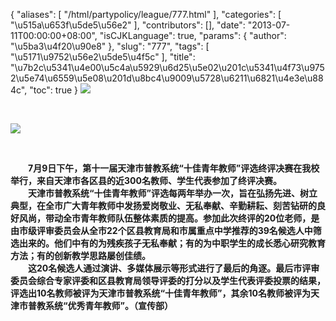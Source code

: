 {
    "aliases": [
        "/html/partypolicy/league/777.html"
    ],
    "categories": [
        "\u515a\u653f\u5de5\u56e2"
    ],
    "contributors": [],
    "date": "2013-07-11T00:00:00+08:00",
    "isCJKLanguage": true,
    "params": {
        "author": "\u5ba3\u4f20\u90e8"
    },
    "slug": "777",
    "tags": [
        "\u5171\u9752\u56e2\u5de5\u4f5c"
    ],
    "title": "\u7b2c\u5341\u4e00\u5c4a\u5929\u6d25\u5e02\u201c\u5341\u4f73\u9752\u5e74\u6559\u5e08\u201d\u8bc4\u9009\u5728\u6211\u6821\u4e3e\u884c",
    "toc": true
}
![](https://cdn.tfls.online/mirror/full/524b5a66e130675b563fe44c1192d7bb24fd7371.jpg)

 

![](https://cdn.tfls.online/mirror/full/f80b697cfc13785277f3ea772bdb327a9b6c3237.jpg)

 

　　**7月9日下午，第十一届天津市普教系统“十佳青年教师”评选终评决赛在我校举行，来自天津市各区县的近300名教师、学生代表参加了终评决赛。  
　　天津市普教系统“十佳青年教师”评选每两年举办一次，旨在弘扬先进、树立典型，在全市广大青年教师中发扬爱岗敬业、无私奉献、辛勤耕耘、刻苦钻研的良好风尚，带动全市青年教师队伍整体素质的提高。参加此次终评的20位老师，是由市级评审委员会从全市22个区县教育局和市属重点中学推荐的39名候选人中筛选出来的。他们中有的为残疾孩子无私奉献；有的为中职学生的成长悉心研究教育方法；有的创新教学思路屡创佳绩。  
　　这20名候选人通过演讲、多媒体展示等形式进行了最后的角逐。最后市评审委员会综合专家评委和区县教育局领导评委的打分以及学生代表评委投票的结果，评选出10名教师被评为天津市普教系统“十佳青年教师”，其余10名教师被评为天津市普教系统“优秀青年教师”。（宣传部）**


